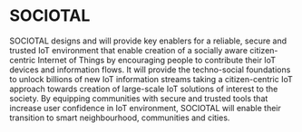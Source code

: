 # SOCIOTAL
SOCIOTAL designs and will provide key enablers for a reliable, secure and trusted IoT environment that enable creation of a socially aware citizen-centric Internet of Things by encouraging people to contribute their IoT devices and information flows. It will provide the techno-social foundations to unlock billions of new IoT information streams taking a citizen-centric IoT approach towards creation of large-scale IoT solutions of interest to the society. By equipping communities with secure and trusted tools that increase user confidence in IoT environment, SOCIOTAL will enable their transition to smart neighbourhood, communities and cities.
